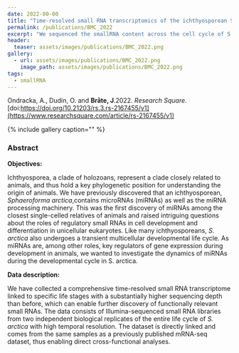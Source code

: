 ```yaml
---
date: 2022-00-00
title: "Time-resolved small RNA transcriptomics of the ichthyosporean Sphaeroforma arctica"
permalink: /publications/BMC_2022
excerpt: "We sequenced the smallRNA content across the cell cycle of S. arctica"
header:
  teaser: assets/images/publications/BMC_2022.png
gallery:
  - url: assets/images/publications/BMC_2022.png
    image_path: assets/images/publications/BMC_2022.png
tags:
  - smallRNA
---
```


Ondracka, A., Dudin, O. and **Bråte, J**.2022. *Research Square*. [doi:https://doi.org/10.21203/rs.3.rs-2167455/v1](https://www.researchsquare.com/article/rs-2167455/v1)

{% include gallery caption="" %}


<h3>Abstract</h3>  

**Objectives:**

Ichthyosporea, a clade of holozoans, represent a clade closely related to animals, and thus hold a key phylogenetic position for understanding the origin of animals. We have previously discovered that an ichthyosporean, _Sphaeroforma arctica_,contains microRNAs (miRNAs) as well as the miRNA processing machinery. This was the first discovery of miRNAs among the closest single-celled relatives of animals and raised intriguing questions about the roles of regulatory small RNAs in cell development and differentiation in unicellular eukaryotes. Like many ichthyosporeans, _S. arctica_ also undergoes a transient multicellular developmental life cycle. As miRNAs are, among other roles, key regulators of gene expression during development in animals, we wanted to investigate the dynamics of miRNAs during the developmental cycle in S. arctica.

**Data description:**

We have collected a comprehensive time-resolved small RNA transcriptome linked to specific life stages with a substantially higher sequencing depth than before, which can enable further discovery of functionally relevant small RNAs. The data consists of Illumina-sequenced small RNA libraries from two independent biological replicates of the entire life cycle of _S. arctica_ with high temporal resolution. The dataset is directly linked and comes from the same samples as a previously published mRNA-seq dataset, thus enabling direct cross-functional analyses.
